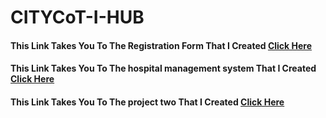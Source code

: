 # CITYCoT-I-HUB

<h4>This Link Takes You To The Registration Form That I Created <a href="https://github.com/itsSumiya8/CITYCIT-I-HUB/tree/a1185715f39001dc5b8e3489dac854dfc02236fe/registration%20form">Click Here</a> </h4>

<h4>This Link Takes You To The hospital management system That I Created <a href="https://github.com/itsSumiya8/CITYCIT-I-HUB/tree/32628dfd06e4dfe6f3619878c88484f6ef2ebd8b/hospital%20M%20system">Click Here</a> </h4>

<h4>This Link Takes You To The project two That I Created <a href="https://github.com/itsSumiya8/CITYCIT-I-HUB/tree/186fc37e470f6f3a7cb65cf3dfaffe62fba09798/Project%20two">Click Here</a> </h4>

